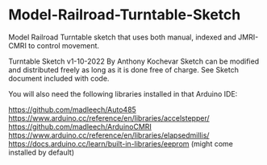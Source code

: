 # Model-Railroad-Turntable-Sketch
Model Railroad Turntable sketch that uses both manual, indexed and JMRI-CMRI to control movement.

Turntable Sketch v1-10-2022
By Anthony Kochevar
Sketch can be modified and distributed freely as long as it is done free of charge.  See Sketch document included with code.

You will also need the following libraries installed in that Arduino IDE:

https://github.com/madleech/Auto485
https://www.arduino.cc/reference/en/libraries/accelstepper/
https://github.com/madleech/ArduinoCMRI
https://www.arduino.cc/reference/en/libraries/elapsedmillis/
https://docs.arduino.cc/learn/built-in-libraries/eeprom  (might come installed by default)

